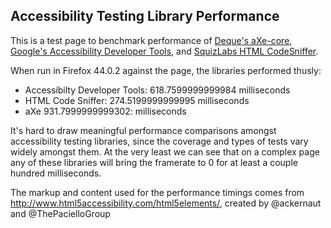 ## Accessibility Testing Library Performance

This is a test page to benchmark performance of [Deque's aXe-core](dequelabs/axe-core), 
[Google's Accessibility Developer Tools](googlechrome/accessibility-developer-tools),
and [SquizLabs HTML CodeSniffer](squizlabs/HTML_CodeSniffer).

When run in Firefox 44.0.2 against the page, the libraries performed thusly:

- Accessibilty Developer Tools: 618.7599999999984 milliseconds
- HTML Code Sniffer: 274.5199999999995 milliseconds
- aXe 931.7999999999302: milliseconds

It's hard to draw meaningful performance comparisons amongst accessibility
testing libraries, since the coverage and types of tests vary widely amongst
them. At the very least we can see that on a complex page any of these libraries
will bring the framerate to 0 for at least a couple hundred milliseconds.

The markup and content used for the performance timings comes from
http://www.html5accessibility.com/html5elements/, created by @ackernaut and
@ThePacielloGroup
